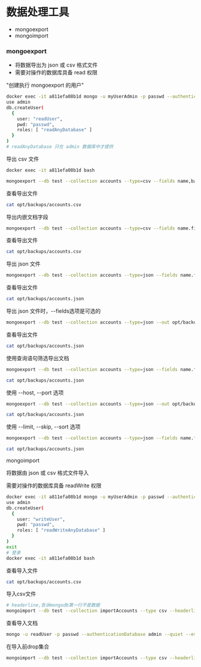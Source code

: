 # 数据处理工具

* mongoexport
* mongoimport

### mongoexport
* 将数据导出为 json 或 csv 格式文件
* 需要对操作的数据库具备 read 权限

"创建执行 mongoexport 的用户"
```sh
docker exec -it a811efa08b1d mongo -u myUserAdmin -p passwd --authenticationDatabase admin
use admin
db.createUser(
  {
    user: "readUser",
    pwd: "passwd",
    roles: [ "readAnyDatabase" ]
  }
)
# readAnyDatabase 只在 admin 数据库中才提供
```

导出 csv 文件
```sh
docker exec -it a811efa08b1d bash

mongoexport --db test --collection accounts --type=csv --fields name,balance --out opt/backups/accounts.csv -u readUser -p passwd --authenticationDatabase admin
```

查看导出文件
```sh
cat opt/backups/accounts.csv
```

导出内嵌文档字段
```sh
mongoexport --db test --collection accounts --type=csv --fields name.firstName,name.lastName,balance --out opt/backups/accounts.csv -u readUser -p passwd --authenticationDatabase admin
```

查看导出文件
```sh
cat opt/backups/accounts.csv
```

导出 json 文件
```sh
mongoexport --db test --collection accounts --type=json --fields name.firstName,name.lastName,balance --out opt/backups/accounts.json -u readUser -p passwd --authenticationDatabase admin
```

查看导出文件
```sh
cat opt/backups/accounts.json
```


导出 json 文件时，--fields选项是可选的
```sh
mongoexport --db test --collection accounts --type=json --out opt/backups/accounts.json -u readUser -p passwd --authenticationDatabase admin
```

查看导出文件
```sh
cat opt/backups/accounts.json
```

使用查询语句筛选导出文档
```sh
mongoexport --db test --collection accounts --type=json --fields name.firstName,name.lastName,balance --out opt/backups/accounts.json -u readUser -p passwd --authenticationDatabase admin --query '{balance:{$gte: 100}}'

cat opt/backups/accounts.json
```

使用 --host, --port 选项
```sh
mongoexport --db test --collection accounts --type=json --out opt/backups/accounts.json -u readUser -p passwd --authenticationDatabase admin --host localhost --port 27017

cat opt/backups/accounts.json
```

使用 --limit, --skip, --sort 选项
```sh
mongoexport --db test --collection accounts --type=json --fields name.firstName,name.lastName,balance --out opt/backups/accounts.json -u readUser -p passwd --authenticationDatabase admin --sort '{balance:1}' --limit 3 --skip 1

cat opt/backups/accounts.json
```

mongoimport

将数据由 json 或 csv 格式文件导入

需要对操作的数据库具备 readWrite 权限
```sh
docker exec -it a811efa08b1d mongo -u myUserAdmin -p passwd --authenticationDatabase admin
use admin
db.createUser(
  {
    user: "writeUser",
    pwd: "passwd",
    roles: [ "readWriteAnyDatabase" ]
  }
)
exit
# 登录
docker exec -it a811efa08b1d bash
```

查看导入文件
```sh
cat opt/backups/accounts.csv
```

导入csv文件
```sh
# headerline,告诉mongodb第一行不是数据
mongoimport --db test --collection importAccounts --type csv --headerline --file /opt/backups/accounts.csv -u writeUser -p passwd --authenticationDatabase admin
```

查看导入文档
```sh
mongo -u readUser -p passwd --authenticationDatabase admin --quiet --eval 'db.importAccounts.find()'
```

在导入前drop集合
```sh
mongoimport --db test --collection importAccounts --type csv --headerline --file /opt/backups/accounts.csv --drop -u writeUser -p passwd --authenticationDatabase admin
```